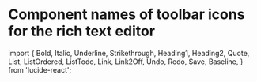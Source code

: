 # Component names of toolbar icons for the rich text editor

import {
Bold,
Italic,
Underline,
Strikethrough,
Heading1,
Heading2,
Quote,
List,
ListOrdered,
ListTodo,
Link,
Link2Off,
Undo,
Redo,
Save,
Baseline,
} from 'lucide-react';
